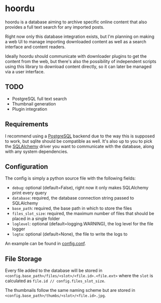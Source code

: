 # hoordu

hoordu is a database aiming to archive specific online content that also provides a full text search for any imported posts.

Right now only this database integration exists, but I'm planning on making a web UI to manage importing downloaded content as well as a search interface and content readers.

Ideally hoordu should communicate with downloader plugins to get the content from the web, but there's also the possibility of independent scripts using this library to download content directly, so it can later be managed via a user interface.


## TODO

- PostgreSQL full text search
- Thumbnail generation
- Plugin integration


## Requirements

I recommend using a [PostgreSQL](https://www.postgresql.org/) backend due to the way this is supposed to work, but sqlite should be compatible as well.
It's also up to you to pick the [SQLAlchemy](https://www.sqlalchemy.org/) driver you want to communicate with the database, along with any system dependencies.


## Configuration

The config is simply a python source file with the following fields:

- `debug`: optional (default=False), right now it only makes SQLAlchemy print every query
- `database`: required, the database connection string passed to SQLAlchemy
- `base_path`: required, the base path in which to store the files
- `files_slot_size`: required, the maximum number of files that should be placed in a single folder
- `loglevel`: optional (default=logging.WARNING), the log level for the file logger
- `logto`: optional (default=None), the file to write the logs to

An example can be found in [config.conf](./config.conf).


## File Storage

Every file added to the database will be stored in `<config.base_path>/files/<slot>/<file.id>.<file.ext>` where the `slot` is calculated as `file.id // config.files_slot_size`.

The thumbnails follow the same naming scheme but are stored in `<config.base_path>/thumbs/<slot>/<file.id>.jpg`.


